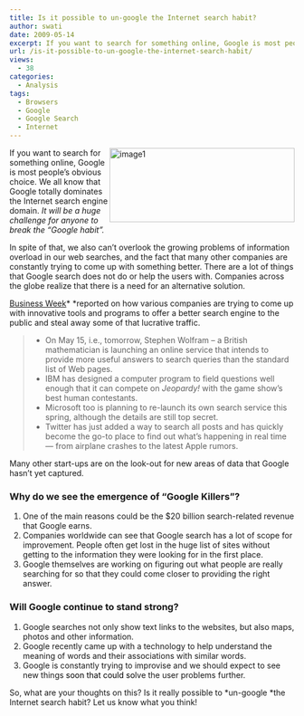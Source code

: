 ```yaml
---
title: Is it possible to un-google the Internet search habit?
author: swati
date: 2009-05-14
excerpt: If you want to search for something online, Google is most people’s obvious choice. We all know that Google totally dominates the Internet search engine domain. It will be a huge challenge for anyone to break the “Google habit”.
url: /is-it-possible-to-un-google-the-internet-search-habit/
views:
  - 38
categories:
  - Analysis
tags:
  - Browsers
  - Google
  - Google Search
  - Internet
---
```

<img class="wp-image-53580" style="margin-left: 0px;margin-right: 0px" src="http://cdn.devilsworkshop.org/files/2009/05/image111.jpg" border="0" alt="image1" width="327" height="131" align="right" />If you want to search for something online, Google is most people’s obvious choice. We all know that Google totally dominates the Internet search engine domain. *It will be a huge challenge for anyone to break the “Google habit”.*

In spite of that, we also can’t overlook the growing problems of information overload in our web searches, and the fact that many other companies are constantly trying to come up with something better. There are a lot of things that Google search does not do or help the users with. Companies across the globe realize that there is a need for an alternative solution.

<a href="http://www.businessweek.com/magazine/content/09_20/b4131044568766.htm" onclick="_gaq.push(['_trackEvent', 'outbound-article', 'http://www.businessweek.com/magazine/content/09_20/b4131044568766.htm', 'Business Week']);" >Business Week</a>* *reported on how various companies are trying to come up with innovative tools and programs to offer a better search engine to the public and steal away some of that lucrative traffic.

>   * On May 15, i.e., tomorrow, Stephen Wolfram &#8211; a British mathematician is launching an online service that intends to provide more useful answers to search queries than the standard list of Web pages.
>   * IBM has designed a computer program to field questions well enough that it can compete on *Jeopardy!* with the game show&#8217;s best human contestants.
>   * Microsoft too is planning to re-launch its own search service this spring, although the details are still top secret.
>   * Twitter has just added a way to search all posts and has quickly become the go-to place to find out what’s happening in real time — from airplane crashes to the latest Apple rumors.

Many other start-ups are on the look-out for new areas of data that Google hasn&#8217;t yet captured.

### Why do we see the emergence of “Google Killers”?

  1. One of the main reasons could be the $20 billion search-related revenue that Google earns.
  2. Companies worldwide can see that Google search has a lot of scope for improvement. People often get lost in the huge list of sites without getting to the information they were looking for in the first place.
  3. Google themselves are working on figuring out what people are really searching for so that they could come closer to providing the right answer.

### **Will Google continue to stand strong?**

  1. Google searches not only show text links to the websites, but also maps, photos and other information.
  2. Google recently came up with a technology to help understand the meaning of words and their associations with similar words.
  3. Google is constantly trying to improvise and we should expect to see new things<span style="color: #000000"> </span><span style="color: #ff0000"><span style="color: #000000">s</span><span style="color: #000000"><span style="color: #000000">o</span>on that could </span></span><span style="color: #000000">so</span>lve the user problems further.

So, what are your thoughts on this? Is it really possible to *un-google *the Internet search habit? Let us know what you think!
